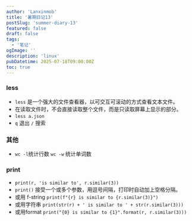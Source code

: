 ```yaml
---
author: 'Lanxinmob'
title: '暑期日记13'
postSlug: 'summer-diary-13'
featured: false
draft: false
tags:
  - '笔记'
ogImage: ''
description: 'linux'
pubDatetime: 2025-07-18T09:00:00Z
toc: true
---
```


### less

- `less` 是一个强大的文件查看器，以可交互可滚动的方式查看文本文件。
- 在读取文件时，不会直接读取整个文件，而是只读取屏幕上显示的部分。
- `less a.json` 
- `q` 退出  `/` 搜索

### 其他

- `wc -l`统计行数 `wc -w` 统计单词数
### print

- `print(r, 'is similar to', r.similar(3))` 
- `print()` 接受一个或多个参数，用逗号间隔，打印时自动加上空格分隔。
- 或用 f-string `print(f"{r} is similar to {r.similar(3)}")`
- 或用字符串 `print(str(r) + ' is similar to ' + str(r.similar(3)))`
- 或用format `print("{0} is similar to {1}".format(r, r.similar(3)))`
